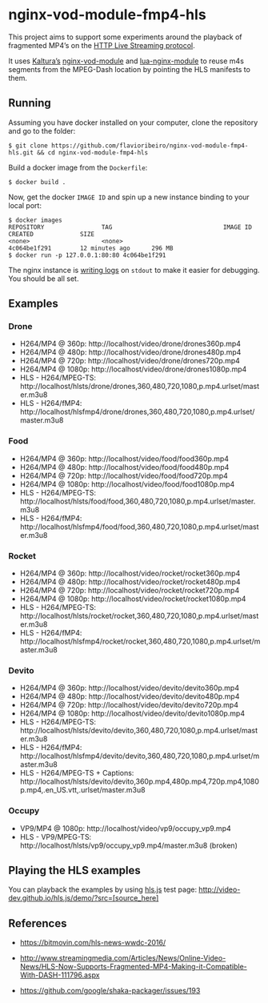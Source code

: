# nginx-vod-module-fmp4-hls
This project aims to support some experiments around the playback of fragmented MP4’s on the [HTTP Live Streaming protocol](https://tools.ietf.org/html/draft-pantos-http-live-streaming-22).

It uses [Kaltura’s](http:’//kaltura.com) [nginx-vod-module](https://github.com/kaltura/nginx-vod-module) and [lua-nginx-module](https://github.com/openresty/lua-nginx-module)  to reuse m4s segments from the MPEG-Dash location by pointing the HLS manifests to them.

## Running
Assuming you have docker installed on your computer, clone the repository and go to the folder:

```
$ git clone https://github.com/flavioribeiro/nginx-vod-module-fmp4-hls.git && cd nginx-vod-module-fmp4-hls
```

Build a docker image from the `Dockerfile`:

```
$ docker build .
```

Now, get the docker `IMAGE ID` and spin up a new instance binding to your local port:

```
$ docker images
REPOSITORY                TAG                               IMAGE ID            CREATED             SIZE
<none>                    <none>                            4c064be1f291        12 minutes ago      296 MB
$ docker run -p 127.0.0.1:80:80 4c064be1f291
```

The nginx instance is [writing logs](https://github.com/flavioribeiro/docker-nginx-vod-module-fmp4-hls/blob/master/nginx.conf#L11-L12) on `stdout` to make it easier for debugging. You should be all set.

## Examples

### Drone

- H264/MP4 @ 360p: http://localhost/video/drone/drones360p.mp4
- H264/MP4 @ 480p: http://localhost/video/drone/drones480p.mp4
- H264/MP4 @ 720p: http://localhost/video/drone/drones720p.mp4
- H264/MP4 @ 1080p: http://localhost/video/drone/drones1080p.mp4
- HLS - H264/MPEG-TS: http://localhost/hlsts/drone/drones,360,480,720,1080,p.mp4.urlset/master.m3u8
- HLS - H264/fMP4: http://localhost/hlsfmp4/drone/drones,360,480,720,1080,p.mp4.urlset/master.m3u8

### Food

- H264/MP4 @ 360p: http://localhost/video/food/food360p.mp4
- H264/MP4 @ 480p: http://localhost/video/food/food480p.mp4
- H264/MP4 @ 720p: http://localhost/video/food/food720p.mp4
- H264/MP4 @ 1080p: http://localhost/video/food/food1080p.mp4
- HLS - H264/MPEG-TS: http://localhost/hlsts/food/food,360,480,720,1080,p.mp4.urlset/master.m3u8
- HLS - H264/fMP4: http://localhost/hlsfmp4/food/food,360,480,720,1080,p.mp4.urlset/master.m3u8

### Rocket

- H264/MP4 @ 360p: http://localhost/video/rocket/rocket360p.mp4
- H264/MP4 @ 480p: http://localhost/video/rocket/rocket480p.mp4
- H264/MP4 @ 720p: http://localhost/video/rocket/rocket720p.mp4
- H264/MP4 @ 1080p: http://localhost/video/rocket/rocket1080p.mp4
- HLS - H264/MPEG-TS: http://localhost/hlsts/rocket/rocket,360,480,720,1080,p.mp4.urlset/master.m3u8
- HLS - H264/fMP4: http://localhost/hlsfmp4/rocket/rocket,360,480,720,1080,p.mp4.urlset/master.m3u8

### Devito

- H264/MP4 @ 360p: http://localhost/video/devito/devito360p.mp4
- H264/MP4 @ 480p: http://localhost/video/devito/devito480p.mp4
- H264/MP4 @ 720p: http://localhost/video/devito/devito720p.mp4
- H264/MP4 @ 1080p: http://localhost/video/devito/devito1080p.mp4
- HLS - H264/MPEG-TS: http://localhost/hlsts/devito/devito,360,480,720,1080,p.mp4.urlset/master.m3u8
- HLS - H264/fMP4: http://localhost/hlsfmp4/devito/devito,360,480,720,1080,p.mp4.urlset/master.m3u8
- HLS - H264/MPEG-TS + Captions: http://localhost/hlsts/devito/devito,360p.mp4,480p.mp4,720p.mp4,1080p.mp4,.en_US.vtt,.urlset/master.m3u8

### Occupy 

- VP9/MP4 @ 1080p: http://localhost/video/vp9/occupy_vp9.mp4
- HLS - VP9/MPEG-TS: http://localhost/hlsts/vp9/occupy_vp9.mp4/master.m3u8 (broken)

## Playing the HLS examples 

You can playback the examples by using [hls.js](http://github.com/video-dev/hls.js) test page: http://video-dev.github.io/hls.js/demo/?src=[source_here]

## References

- https://bitmovin.com/hls-news-wwdc-2016/

- http://www.streamingmedia.com/Articles/News/Online-Video-News/HLS-Now-Supports-Fragmented-MP4-Making-it-Compatible-With-DASH-111796.aspx

- https://github.com/google/shaka-packager/issues/193
